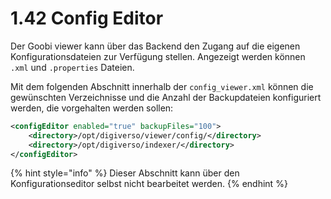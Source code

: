 # 1.42 Config Editor

Der Goobi viewer kann über das Backend den Zugang auf die eigenen Konfigurationsdateien zur Verfügung stellen. Angezeigt werden können `.xml` und `.properties` Dateien.&#x20;

Mit dem folgenden Abschnitt innerhalb der `config_viewer.xml` können die gewünschten Verzeichnisse und die Anzahl der Backupdateien konfiguriert werden, die vorgehalten werden sollen:

```xml
<configEditor enabled="true" backupFiles="100">
    <directory>/opt/digiverso/viewer/config/</directory>
    <directory>/opt/digiverso/indexer/</directory>
</configEditor>
```

{% hint style="info" %}
Dieser Abschnitt kann über den Konfigurationseditor selbst nicht bearbeitet werden.
{% endhint %}
